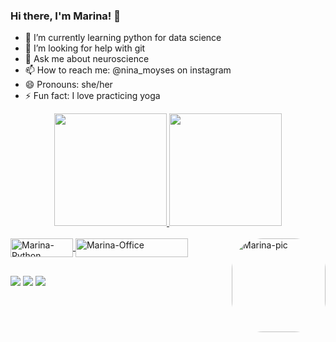 ### Hi there, I'm Marina! 👋

- 🌱 I’m currently learning python for data science
- 🤔 I’m looking for help with git
- 💬 Ask me about neuroscience
- 📫 How to reach me: @nina_moyses on instagram
- 😄 Pronouns: she/her
- ⚡ Fun fact: I love practicing yoga

<div align="center">
  <a href="https://github.com/MarinaTaques">
  <img height="180em" src="https://github-readme-stats.vercel.app/api?username=marinataques&show_icons=true&theme=dracula&include_all_commits=true&count_private=true"/>
  <img height="180em" src="https://github-readme-stats.vercel.app/api/top-langs/?username=marinataques&layout=compact&langs_count=7&theme=dracula"/>
</div>
  
  <div style="display: inline_block"><br>
  <img align="center" alt="Marina-Python" height="30" width="100" src="https://img.shields.io/badge/Python-14354C?style=for-the-badge&logo=python&logoColor=white">
  <img align="center" alt="Marina-Office" height="30" width="180" src="https://img.shields.io/badge/Microsoft_Office-D83B01?style=for-the-badge&logo=microsoft-office&logoColor=white">
 <img align="right" alt="Marina-pic" height="150" style="border-radius:50px;"
      src="https://share-cdn.picrew.me/shareImg/org/202112/338224_5N21mlMJ.png">
                                                                                                                                                    
</div>  
  
  ##
  
  <div> 
  <a href="https://instagram.com/nina_moyses" target="_blank"><img src="https://img.shields.io/badge/-Instagram-%23E4405F?style=for-the-badge&logo=instagram&logoColor=white" target="_blank"></a> 
  <a href = "mailto:marinataques27@gmail.com"><img src="https://img.shields.io/badge/-Gmail-%23333?style=for-the-badge&logo=gmail&logoColor=white" target="_blank"></a>
  <a href="https://www.linkedin.com/in/marina-t-moyses-97865a212/" target="_blank"><img src="https://img.shields.io/badge/-LinkedIn-%230077B5?style=for-the-badge&logo=linkedin&logoColor=white" target="_blank"></a> 
